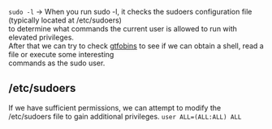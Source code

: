 `sudo -l` -> When you run sudo -l, it checks the sudoers configuration file (typically located at /etc/sudoers)<br />
to determine what commands the current user is allowed to run with elevated privileges.<br />
After that we can try to check [gtfobins](https://gtfobins.github.io/) to see if we can obtain a shell, read a file or execute some interesting <br />
commands as the sudo user.

## /etc/sudoers
If we have sufficient permissions, we can attempt to modify the /etc/sudoers file to gain additional privileges.
`user ALL=(ALL:ALL) ALL`



